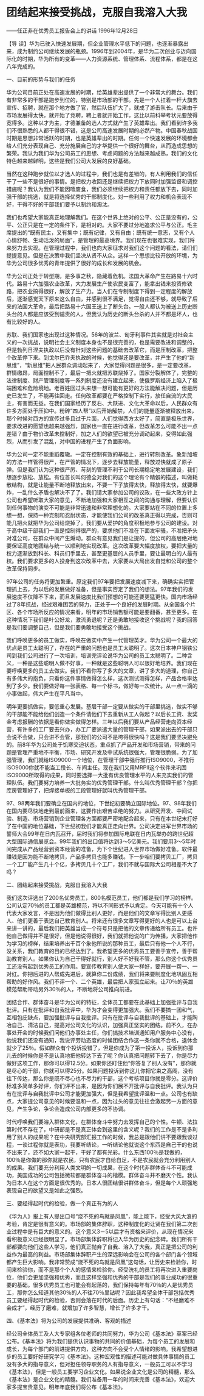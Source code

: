 # 团结起来接受挑战，克服自我溶入大我

——任正非在优秀员工报告会上的讲话 1996年12月28日

【导 读】华为已驶入快速发展期，但企业管理水平低下的问题，也逐渐暴露出来，成为制约公司继续发展的瓶颈。1996年到2004年，是华为二次创业与迈向国际化的时期，华为所有的变革——人力资源系统、管理体系、流程体系，都是在这八年完成的。

一、目前的形势与我们的任务

华为公司目前正处在高速发展的时期，给英雄辈出提供了一个非常大的舞台。我们有非常多的干部是跑步到位的，特别是市场部的干部。先是一个人扛着一杆大旗去宣传、招聘，就在那个地方做了官，然后队伍扩大了，就成了游击队长。后来由于市场发展得太快，就开始了竞聘，聘上者就开始工作，这比以前科举考状元要放得宽得多。这种以才为主，才德兼备的选人方式就产生了英雄辈出。我们看到许多我们不很熟悉的人都干得很不错，这是公司高速发展时期的必然产物。中国春秋战国时期是思想非常活跃的时期，也是英雄辈出的时期。任何一个快速发展的环境都会给人们充分表现自己、充分施展自己的才华提供一个很好的舞台，从而造成思想的繁荣。我认为我们华为公司员工的思想、考虑问题的方法越来越成熟，我们的文化特色越来越鲜明，这些是我们公司大发展的良好基础。

当然在这种跑步就位以才选人的过程中，我们也是有差错的，有人利用我们的信任干了一些不是很好的事情。是把权力收回还是继续把权力下放同时加强监督和调控措施呢？我认为我们不能因噎废食，我们必须继续把权力和责任都放下去，同时加强干部的挑选，就是将选择优秀的干部制度化。对一些利用了权力和机会表现不好，干得不好的干部我们要予以制约和淘汰。

我们也希望大家能真正地理解我们。在这个世界上绝对的公平、公正是没有的，公平、公正只是在一定的条件下，是相对的。大家不要过分地追求公平与公正。毛主席提出的“既有民主，又有集中；既有纪律，又有自由；既有统一意志，又有个人心情舒畅、生动活泼的局面”，是管理的最高境界。我们现在也很难实现，我们将来努力去实现。在管理过程中，我们也向大家征求对我们这个问题的看法，请们们提提意见。但是在决策中我们坚决从贤不从众。这样一个思想比较开放的环境，为华为公司很多优秀的青年提供了很好的成长和发展的机会。

华为公司正处于转型期，是多事之秋，隐藏着危机。法国大革命产生在路易十六时代。路易十六加强农业改革，大力发展生产使农民变富了，能拿出钱来投资修铁路，把农业搞得很好，解放了生产力。当人们在专制制度下得到一定程度的解放后，逐渐感觉天下原来这么自由，并感到很不满足，觉得自由还不够，就导致了后来的法国大革命，最后把路易十六国王送上了断头台。一般人都认为被送上历史断头台的人都是应该受到谴责的人，但我认为历史的断头台杀的人并不都是坏人，也有比较好的人。

苏联、我们国家也出现过这种情况。56年的波兰、匈牙利事件其实就是对社会主义的一次挑战，说明社会主义制度本身也不是很完善的，也是需要改进和调整的，但是勃列日涅夫执政以后没有针对这些问题的基础去改革它，而是压制改革，把整个改革停下来。到戈尔巴乔夫执政的时候，他觉得还是要改革，并产生了他的“新思维”，“新思维”把人民群众调动起来了，大家觉得问题是很多，是一定要改革，群情缴昂，局面控制不了，最后一把火就把苏联烧掉了。国家分裂解体了，完整的法律制度、财产管理制度等一系列制度还没有建立起来，使俄罗斯经济上陷入了极端困难和危险境地。老百姓回过头来想一想可能有更好的方法能解决问题，但是历史已发生了，不能再往回走。任何改革都要在严格控制下实行，放任自流的大民主，有害而无益。在我们国家经历了反右、大跃进、文化大革命以后，人民群众有许多方面处于压抑中。粉碎“四人帮”以后开始解禁，人们的能量逐渐被释放出来，那个时候对西方的宣传过多且过于片面，人们觉得西方太好了，简直是极乐世界，要求改进的愿望也越来越强烈，国家也一直在进行改革，但改革怎么可能不出一点差错？由于物价改革未控制好，加之人们的欲望已被充分调动起来，变得如此强烈，从而引发了混乱，对中国的进程产生了负面影响。

华为公司一定不能重蹈覆辙。一定在控制有效的基础上，进行转制改革。象新加坡的方法一样管得很严，在严管的情况下，逐步去释放能量，释放过快就成了原子弹。但是我们认为这种很严厉、苛刻的管理不利于公司长期稳定地发展建设，我们想逐步放松、放松。有位首长叫何德全对我们的这个理论有个精僻的描述，叫做耗散结构，就是让能量不断地释放出来，不要一下子放得太快，释放得太快，就要爆炸，一乱什么矛盾也解决不了了。我们请大家参加公司的议政，在一些大政方针上公司也希望听取大家的意见，不断地加强和大家相互之间的沟通与理解，但要认识到任何事物的演变不可能是非常迅速和非常理想化的。大家要站在不同的位置上多想一想，保持一种克制和忍耐状态，才能使我们公司的改革真正得以完成，否则可能几把火就把华为公司给烧掉了。我们要从爱护的角度积极地参与公司的建设。对于高中级干部我们一直是控制得很严的，要求他们不准在下面发牢骚，不准把矛头对准公司，在群众中间产生煽动。群众有意见我们是让提的，但公司的高层绝对地要保证高度地团结与统一以顺利地实现改革。这次改革要大幅度放权，要把大量的权力逐渐放到科长、科员们手里去，甚至更基层的人员手里，要让最明白的人最有权。我们要求更多的人投身到这次改革中去，大家要从大局出发自觉和公司的整个改革保持同步。

97年公司的任务将更加繁重。原定我们97年要把发展速度减下来，确确实实把管理抓上去，为以后的发展做好准备，但是事实否定了我们的想法。97年我们的发展速度不仅降不下来，而且发展速度比我们预想的可能还要更猛更快。国内市场经过了8年抗战，经过艰难困苦的努力，正处于一个良好的发展时期。从全国各个片区、各个市场所反应的情况来看，明年的市场销售额可能是要翻番，甚至更多。在这种情况下我们是叶公好龙，激流勇退呢？还是勇敢地接收这个挑战呢？我的回答是我们要调整自己，但是我们要勇敢地接受这个挑战。

我们呼唤更多的员工做实，呼唤在做实中产生一代管理英才。华为公司一个最大的优点是员工太聪明了，存在的严重的问题也是员工太聪明了。这次日本神户钢铁公司到我们公司进行了一次培训，培训完评论说华为公司的员工太聪明了。二种含义，一种是这些聪明人做不好事，一种就是这些聪明人可以很好地培养。我们现在要呼唤更多的员工去做实。我们不看你写了多大的文章，讲了多大的道理，你自己有多伟大的抱负，只看你这件事情做得怎么样，这次测试测得怎样，产品合格率达到了多少。我们要做好每一张表格、每一个标书，做好每一次统计。从一点一滴的小事做起，伟大产生在平凡当中。

明年更要抓做实，要低重心发展。基层干部一定要从做实的干部里挑选，做实不够的干部能不能给他们创造一个条件请他们下去重新从工人做起？以后长工资、发奖金考虑报酬的依据是看你做实做得怎样。三年以后我们要从产品经营走向资本经营，有许多的工厂要去兴办，办工厂要派遣大量的管理干部，如果派出去的干部只会说不会做，只会讲不会管，那我们的公司不是垮得很快吗？这是我们要坚决避免的。前8年华为公司处于饥寒交迫状态，重点抓了产品开发和市场营销，带来的问题是管理严重地不平衡，市场、研究开发及中试系统很强大，管理很脆弱。为了加强管理，我们就给ISO9000一个地位，在管理干部中强行推行ISO9000，不推行ISO9000你就不能当工段长、车间主任。现在我们又用MRPII这个软件来巩固ISO9000所取得的成果，同时要选择一大批有优良管理水平的人来充实我们的管理队伍。我们要努力培养一大批务实的优秀管理干部。什么叫优秀管理干部？你把库房管理好了，把焊接单板的工段管理好就叫优秀管理干部。

97、98两年我们要确立在国内的地位，下世纪初要确立国际地位。97、98年我们在国内要尽快地走到最前面来，这要作出艰苦卓绝的努力。从研究开发、中间试验、制造、市场营销到企业管理各方面都要严密地配合起来，只有在本世纪末打好了在中国的地位基础，下世纪初我们才能真正走向世界。公司决定进军世界市场的誓师大会99年在日内瓦召开，届时我们将参加国际电联在日内瓦举办的跨世纪超大型国际通信展览会。99年我们的出口值将达到3～5亿美元。我们要用3～5年时间完成从产品经营到资本经营的准备，为下个世纪进入世界市场做好准备。软件最赚钱是因为能不断地拷贝，产品多拷贝也能多赚钱。下一步咱们要拷贝工厂，拷贝一个工厂能产生几十个亿，多拷贝几十个工厂，我们不就与国际大公司相差不大了吗？

二、团结起来接受挑战，克服自我溶入大我

我们这次评选出了200名优秀员工，800名模范员工，他们都是我们学习的榜样。公司认定70％的员工都是英雄模范，将以不同形式予以肯定。今天可能有十个人代表大家发言，不是因为他们做得比别人更好，而是他们的文章写得比别人更感人、他们更善于表达自己教育别人。将来还有很多文章写得更好的人也是可以上台来讲一讲的，最后我们把英雄当成一个符号只是把他的文章传递给所有员工。也许他自己做得并不是很好，但是他说得很好，我们就把他说的广为传播，大家把他作为学习的榜样，结果培养出千百个象他所说的那种员工，最后只有他一个人不行，没关系，我们教育的目的已经达到了。我希望更多的优秀员工要善于宣传，善于帮助教育别人。如果你认为自己干得好就行，别人好不好我不管，那么你这个优秀员工还没有起到优秀员工的作用。要宣传教育别人使大家一样好，要开展一帮一、一对红。你把后进的人帮成先进后，就算你二份成绩，我们将来要制度化地巩固互相帮助的好作风。我们不评一个、二个英雄，最后把人家孤立起来。让70％的英雄模范帮助带动另外30％的人，不断地将公司推向前进。

团结合作、群体奋斗是华为公司的特征，全体员工都要在此基础上加强批评与自我批评。只有在批评和自我批评中，华为才会变得更加强大。我们不要搞一团和气，互相包庇缺点，要加强批评与自我批评。只有在批评与自我批评的基础上，才能陶冶自己、清洁自己，提高对公司文化的认识，加强真正坚实的团结。前不久，在办事处开会的时候我们问他们办事处主任，你们搞技术培训通知用户服务中心没有，他说我们还没有通知，我说评劳动态度的时候团结合作这一条你就不合格，退休金就少了25％。假如群众有个投诉投错了，但是你成为了第一投诉人，投诉到你那儿去的时候你是不是认真地把他转达下去了呢？你认真把问题转下去了，你是尽力做好这项工作，那你可以得12.5分。如果你还盯住他“你答复了别人没有”，那你就是尽心的干部，你就可以得25分。如果问题投诉到你这儿你把它束之高阁，没有往下传达，那么你是既不尽心也不尽力的干部，这个考核项目你就是零分。这评价标准多简单多好评，你们评不出来，是因为你们展不开批评与自我批评。我认为只有在批评与自我批评中公司才能更加强大，但是我希望批评温和一点。公司也有缺点，大家提公司意见的时候要温和一点，因为过头的意见往往会激起另一方面的意见，产生争论，争论会造成公司内部更多的不协调。

时代呼唤我们要溶入群体文化，在群体奋斗中努力去发挥自己的个性。牛顿、法拉第时代不存在了，中研部是不是真正体会到这里的含义呢？我们的工作是不是多利用了别人的成果呢？在中央研究部汇报工作的时候，我总是跟他们讲不要跟我谈过程，一谈过程你就是表功，我要听结论，一听结论他就说这个东西是自己干的也说不出来了，还不如大家一起干，干好了都有光彩。什么东西100％是我做的，100％是你做的那你就是农民，只有农民才自给自足，不是农民就会充分利用别人的成果。我们要充分利用人类文明的一切成果，在这个时代非群体奋斗不可能成功，美国成功的公司包括微软都是群体奋斗的楷模。群体奋斗并不磨灭个性。我认为日本人在这个方面是很优秀的。日本人很团结很讲群体奋斗，但是每个人顽强地表现自己的欲望又是如此之强烈。

三、要经得起时代的检验，做一个真正有为的人

《华为人》报上有人提出口号“烧不死的鸟就是凤凰”，能上能下，经受大风大浪的考验，肯定是很有意义的。市场部的集体辞职，这种制度化的让贤在我们第二次创业过程中是有巨大的意义的。这个意义3－5以后才有资格来评价，从现在情况来看积极意义已经很明显了。市场部集体辞职将记入华为历史的纪念碑。我们所有干部都要向他们这些人学习，他们真正抛弃了自我、溶入了大我，真正是把公司的利益作为最高的利益。市场部集体辞职产生的深远影响会在公司的各个部门各个领域都产生巨大影响。我非常赞成“烧不死的鸟就是凤凰”这句话，让历史来检验你，时间来检验你，而不是那个个人的感情来检验你。经受洗礼的员工将再次进入重要岗位，他们会更加坚强和优秀，而且这样坚强和优秀的干部是我们的事业成功的很重要的基础。很多优秀员工也可能会有起落的，我们保持每年有70％的人是优秀员工，那你怎么知道其他30％的人不往70％里钻呢？因此我希望全体干部包括优秀员工要经得起时代的检验，否则会落在时代的后面。历史上有句话：“不经磨难不会成才”，经历了磨难，就增加了许多智慧，增长了许多才干。

四、《基本法》将为公司的发展提供准确、客观的描述

经公司全体员工及人大专家组各位老师的共同努力，华为公司《基本法》草案已经公布。《基本法》将为我们提供认识事物的共同的价值基础，为每个员工的发展和成长，为每个部门的前进提供方向，这种方向不会受个人情绪的影响。我希望想进步的员工要好好研究学习《基本法》。这种宏观性的描述可能对做具体事情的员工没有多大的指导意义，但对担任领导职务的人有指导意义，一般员工可以不学习《基本法》，但是一般员工要学习企业文化。如果说企业文化是公司的精髓，那么《基本法》是企业文化的精髓。我们准备用一年的时间来完善《基本法》，欢迎大家多提宝贵意见。明年年底我们将公布《基本法》。

